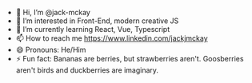 - 👋 Hi, I’m @jack-mckay
- 👀 I’m interested in Front-End, modern creative JS
- 🌱 I’m currently learning React, Vue, Typescript
- 📫 How to reach me https://www.linkedin.com/jackjmckay
- 😄 Pronouns: He/Him
- ⚡ Fun fact: Bananas are berries, but strawberries aren't. Goosberries aren't birds and duckberries are imaginary.

<!---
jack-mckay/jack-mckay is a ✨ special ✨ repository because its `README.md` (this file) appears on your GitHub profile.
You can click the Preview link to take a look at your changes.
--->
